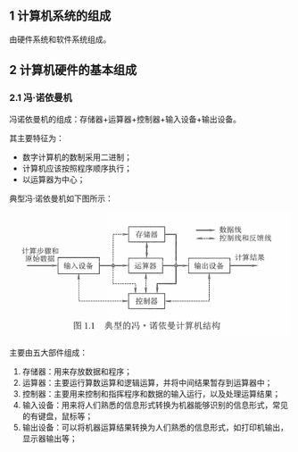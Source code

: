## 1 计算机系统的组成
由硬件系统和软件系统组成。

## 2 计算机硬件的基本组成

### 2.1 冯·诺依曼机
冯诺依曼机的组成：存储器+运算器+控制器+输入设备+输出设备。

其主要特征为：
* 数字计算机的数制采用二进制；
* 计算机应该按照程序顺序执行；
* 以运算器为中心；

典型冯·诺依曼机如下图所示：

![](../../asset/典型冯诺依曼机.png)

主要由五大部件组成：
1. 存储器：用来存放数据和程序；
2. 运算器：主要运行算数运算和逻辑运算，并将中间结果暂存到运算器中；
3. 控制器：主要用来控制和指挥程序和数据的输入运行，以及处理运算结果；
4. 输入设备：用来将人们熟悉的信息形式转换为机器能够识别的信息形式，常见的有键盘，鼠标等；
5. 输出设备：可以将机器运算结果转换为人们熟悉的信息形式，如打印机输出，显示器输出等；

